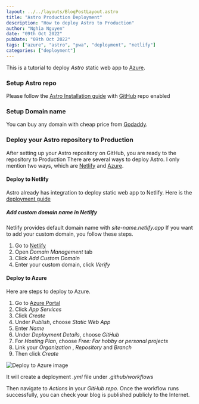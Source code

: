 ```yaml
---
layout: ../../layouts/BlogPostLayout.astro
title: "Astro Production Deployment"
description: "How to deploy Astro to Production"
author: "Nghia Nguyen"
date: "09th Oct 2022"
pubDate: "09th Oct 2022"
tags: ["azure", "astro", "pwa", "deployment", "netlify"]
categories: ["deployment"]
---
```


This is a tutorial to deploy *Astro* static web app to [Azure](https://portal.azure.com/).
<br/>

### Setup Astro repo
Please follow the  [Astro Installation guide](https://portal.azure.com/) with [GitHub](https://github.com/) repo enabled
<br/>

### Setup Domain name
You can buy any domain with cheap price from [Godaddy](https://www.godaddy.com/).

### Deploy your Astro repository to Production
After setting up your Astro repository on GitHub, you are ready to the repository to Production
There are several ways to deploy Astro. I only mention two ways, which are [Netlify](https://app.netlify.com/) and [Azure](https://portal.azure.com/).

#### Deploy to Netlify
Astro already has integration to deploy static web app to Netlify.
Here is the [deployment guide](https://docs.astro.build/en/guides/integrations-guide/netlify/)

##### Add custom domain name in Netlify
Netlify provides default domain name with *site-name.netlify.app*
If you want to add your custom domain, you follow these steps.

1. Go to [Netlify](https://app.netlify.com/)
2. Open *Domain Management* tab
3. Click *Add Custom Domain*
4. Enter your custom domain, click *Verify*

#### Deploy to Azure
Here are steps to deploy to Azure.

1. Go to [Azure Portal](https://portal.azure.com/)
2. Click *App Services*
3. Click *Create*
4. Under *Publish*, choose *Static Web App*
5. Enter *Name*
6. Under *Deployment Details*, choose *GitHub*
7. For *Hosting Plan*, choose *Free: For hobby or personal projects*
8. Link your *Organization* , *Repository* and *Branch*
9. Then click *Create*

![Deploy to Azure image](/image/deploy-to-azure.png)

It will create a deployment *.yml* file under *.github/workflows*

Then navigate to *Actions* in  your  *GitHub repo*. Once the workflow runs successfully, you can check your blog is published publicly to the Internet.  
